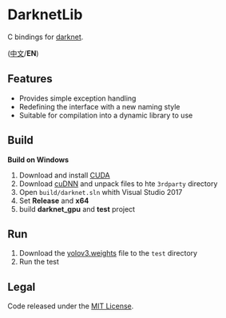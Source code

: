 # DarknetLib

C bindings for [darknet](http://pjreddie.com/darknet/).

([中文](README.zh-cn.md)/**EN**)

## Features

- Provides simple exception handling
- Redefining the interface with a new naming style
- Suitable for compilation into a dynamic library to use

## Build

**Build on Windows**

1. Download and install [CUDA](https://developer.nvidia.com/cuda-downloads)
1. Download [cuDNN](https://developer.nvidia.com/cudnn) and unpack files to hte `3rdparty` directory
1. Open `build/darknet.sln` whith Visual Studio 2017
1. Set **Release** and **x64**
1. build **darknet_gpu** and **test** project

## Run

1. Download the [yolov3.weights](https://pjreddie.com/media/files/yolov3.weights) file to the `test` directory
1. Run the test

## Legal

Code released under the [MIT License](LICENSE).
